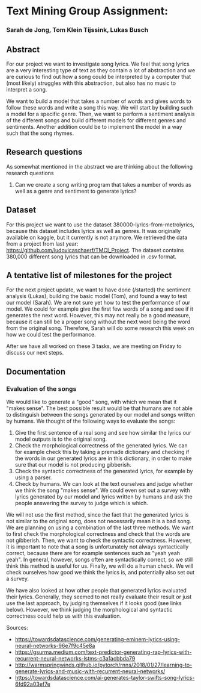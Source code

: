 # Text Mining Group Assignment:
### Sarah de Jong, Tom Klein Tijssink, Lukas Busch

## Abstract
For our project we want to investigate song lyrics.
We feel that song lyrics are a very interesting type of text as they contain a lot of abstraction and we are curious to find out how a song could be interpreted by a computer that (most likely) struggles with this abstraction, but also has no music to interpret a song.

We want to build a model that takes a number of words and gives words to follow these words and write a song this way.  We will start by building such a model for a specific genre. Then, we want to perform a sentiment analysis of the different songs and build different models for different genres and sentiments. Another addition could be to implement the model in a way such that the song rhymes.

## Research questions
As somewhat mentioned in the abstract we are thinking about the following research questions
  1) Can we create a song writing program that takes a number of words as well as a genre and sentiment to generate lyrics?

## Dataset
For this project we want to use the dataset 380000-lyrics-from-metrolyrics, because this dataset includes lyrics as well as genres. It was originally available on kaggle, but it currently is not anymore. We retrieved the data from a project from last year: https://github.com/ludovicaschaerf/TMCI_Project.
The dataset contains 380,000 different song lyrics that can be downloaded in .csv format.

## A tentative list of milestones for the project
For the next project update, we want to have done (/started) the sentiment analysis (Lukas), building the basic model (Tom), and found a way to test our model (Sarah). We are not sure yet how to test the performance of our model. We could for example give the first few words of a song and see if it generates the next word. However, this may not really be a good measure, because it can still be a proper song without the next word being the word from the original song. Therefore, Sarah will do some research this week on how we could test the performance.

After we have all worked on these 3 tasks, we are meeting on Friday to discuss our next steps.

## Documentation

### Evaluation of the songs
We would like to generate a "good" song, with which we mean that it "makes sense". The best possible result would be that humans are not able to distinguish between the songs generated by our model and songs written by humans. We thought of the following ways to evaluate the songs:
1. Give the first sentence of a real song and see how similar the lyrics our model outputs is to the original song.
2. Check the morphological correctness of the generated lyrics. We can for example check this by taking a premade dictionary and checking if the words in our generated lyrics are in this dictionary, in order to make sure that our model is not producing gibberish.
3. Check the syntactic correctness of the generated lyrics, for example by using a parser.
4. Check by humans. We can look at the text ourselves and judge whether we think the song "makes sense". We could even set out a survey with lyrics generated by our model and lyrics written by humans and ask the people answering the survey to judge which is which.

We will not use the first method, since the fact that the generated lyrics is not similar to the original song, does not necessarily mean it is a bad song. We are planning on using a combination of the last three methods. We want to first check the morphological correctness and check that the words are not gibberish. Then, we want to check the syntactic correctness. However, it is important to note that a song is unfortunately not always syntactically correct, because there are for example sentences such as "yeah yeah yeah". In general, however, songs often are syntactically correct, so we still think this method is useful for us. Finally, we will do a human check. We will check ourselves how good we think the lyrics is, and potentially also set out a survey.

We have also looked at how other people that generated lyrics evaluated their lyrics. Generally, they seemed to not really evaluate their result or just use the last approach, by judging themselves if it looks good (see links below). However, we think judging the morphological and syntactic correctness could help us with this evaluation.

Sources:
- https://towardsdatascience.com/generating-eminem-lyrics-using-neural-networks-96e7f9c45e8a
- https://gsurma.medium.com/text-predictor-generating-rap-lyrics-with-recurrent-neural-networks-lstms-c3a1acbbda79
- http://warmspringwinds.github.io/pytorch/rnns/2018/01/27/learning-to-generate-lyrics-and-music-with-recurrent-neural-networks/
- https://towardsdatascience.com/ai-generates-taylor-swifts-song-lyrics-6fd92a03ef7e
